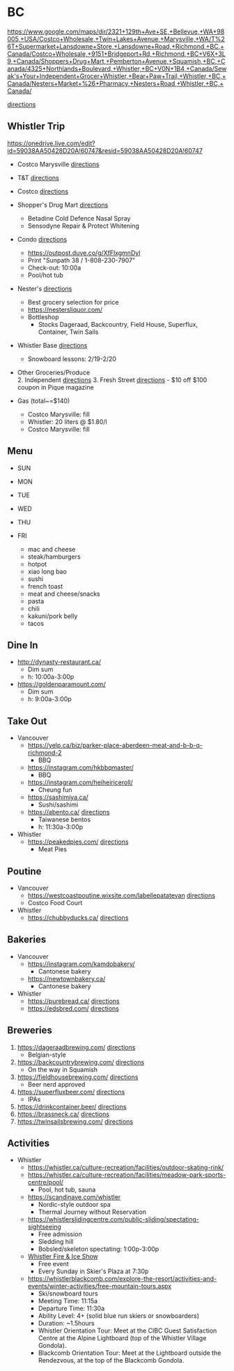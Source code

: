 # BC

https://www.google.com/maps/dir/2321+129th+Ave+SE,+Bellevue,+WA+98005,+USA/Costco+Wholesale,+Twin+Lakes+Avenue,+Marysville,+WA/T%26T+Supermarket+Lansdowne+Store,+Lansdowne+Road,+Richmond,+BC,+Canada/Costco+Wholesale,+9151+Bridgeport+Rd,+Richmond,+BC+V6X+3L9,+Canada/Shoppers+Drug+Mart,+Pemberton+Avenue,+Squamish,+BC,+Canada/4325+Northlands+Boulevard,+Whistler,+BC+V0N+1B4,+Canada/Sewak's+Your+Independent+Grocer+Whistler,+Bear+Paw+Trail,+Whistler,+BC,+Canada/Nesters+Market+%26+Pharmacy,+Nesters+Road,+Whistler,+BC,+Canada/  

 [directions](https://maps.apple.com/?daddr=)  

## Whistler Trip

https://onedrive.live.com/edit?id=59038AA50428D20A!60747&resid=59038AA50428D20A!60747  

* Costco Marysville [directions](https://maps.apple.com/?daddr=Costco+Wholesale,+Twin+Lakes+Avenue,+Marysville,+WA)  
* T&T [directions](https://maps.apple.com/?daddr=T%26T+Supermarket+Lansdowne+Store,+Lansdowne+Road,+Richmond,+BC,+Canada)  
* Costco [directions](https://maps.apple.com/?daddr=Costco+Wholesale,+9151+Bridgeport+Rd,+Richmond,+BC+V6X+3L9,+Canada)  
* Shopper's Drug Mart [directions](https://maps.apple.com/?daddr=Shoppers+Drug+Mart,+Pemberton+Avenue,+Squamish,+BC,+Canada)  
	- Betadine Cold Defence Nasal Spray
	- Sensodyne Repair & Protect Whitening
* Condo [directions](https://maps.apple.com/?daddr=4325+Northlands+Blvd,+Whistler,+BC+V0N+1B0,+Canada)  
	- https://outpost.duve.co/g/XfFlxgmnDyl
	- Print "Sunpath 38 / 1-808-230-7907"
	- Check-out: 10:00a
	- Pool/hot tub
* Nester's [directions](https://maps.apple.com/?daddr=Nesters+Market+%26+Pharmacy,+Nesters+Road,+Whistler,+BC,+Canada)  
	- Best grocery selection for price
	- https://nestersliquor.com/
	- Bottleshop
		- Stocks Dageraad, Backcountry, Field House, Superflux, Container, Twin Sails
* Whistler Base [directions](https://maps.apple.com/?daddr=Whistler+Village+Guest+Services,+Skiers+Plaza,+Whistler,+BC+V0N+1B4,+Canada)  
	- Snowboard lessons: 2/19-2/20

* Other Groceries/Produce  
	2. Independent [directions](https://maps.apple.com/?daddr=Sewak's+Your+Independent+Grocer+Whistler,+Bear+Paw+Trail,+Whistler,+BC,+Canada)
	3. Fresh Street [directions](https://maps.apple.com/?daddr=Fresh+St.+Market,+4330+Northlands+Blvd,+Whistler,+BC+V0N+1B4,+Canada)
		- $10 off $100 coupon in Pique magazine

* Gas (total~=$140)  
	- Costco Marysville: fill
	- Whistler: 20 liters @ $1.80/l
	- Costco Marysville: fill

## Menu
* SUN
* MON
* TUE
* WED
* THU
* FRI

	- mac and cheese
	- steak/hamburgers
	- hotpot
	- xiao long bao
	- sushi
	- french toast
	- meat and cheese/snacks
	- pasta
	- chili
	- kakuni/pork belly
	- tacos

## Dine In
* http://dynasty-restaurant.ca/  
	- Dim sum
	- h: 10:00a-3:00p
* https://goldenparamount.com/  
	- Dim sum
	- h: 9:00a-3:00p

## Take Out
* Vancouver
	- https://yelp.ca/biz/parker-place-aberdeen-meat-and-b-b-q-richmond-2  
		- BBQ
	- https://instagram.com/hkbbqmaster/  
		- BBQ
	- https://instagram.com/heiheiriceroll/  
		- Cheung fun
	- https://sashimiya.ca/  
		- Sushi/sashimi
	- https://abento.ca/ [directions]()  
		- Taiwanese bentos
		- h: 11:30a-3:00p
* Whistler
	- https://peakedpies.com/ [directions](https://maps.apple.com/?daddr=Peaked+Pies+Whistler,+4369+Main+St+%23105,+Whistler,+BC+V0N+1B4,+Canada)  
		- Meat Pies

## Poutine
* Vancouver
	- https://westcoastpoutine.wixsite.com/labellepatatevan [directions](https://maps.apple.com/?daddr=1215+Davie+St,+Vancouver,+BC+V6E+1N4,+Canada)  
	- Costco Food Court  
* Whistler
	- https://chubbyducks.ca/ [directions](https://maps.apple.com/?daddr=Chubby+Ducks+Donair,+Kebab+%26+Poutine,+4122+Village+Green+Unit+9,+Whistler,+BC+V0N+1B4,+Canada)  

## Bakeries
* Vancouver
	- https://instagram.com/kamdobakery/  
		- Cantonese bakery
	- https://newtownbakery.ca/  
		- Cantonese bakery
* Whistler
	- https://purebread.ca/ [directions](https://maps.apple.com/?daddr=4338+Main+St+%23122,+Whistler,+BC+V0N+1B4,+Canada)  
	- https://edsbred.com/ [directions](https://maps.apple.com/?daddr=BReD+-+Organic+Sourdough,+206-2067+Lake+Placid+Rd,+Whistler,+BC+V8E+0B6,+Canada)  

## Breweries
1. https://dageraadbrewing.com/ [directions](https://maps.apple.com/?daddr=3191+Thunderbird+Crescent,+Burnaby,+BC+V5A+3G1,+Canada)
	- Belgian-style
2. https://backcountrybrewing.com/ [directions](https://maps.apple.com/?daddr=1201+Commercial+Way,+Squamish,+BC+V8B+0A4,+Canada)
	- On the way in Squamish
3. https://fieldhousebrewing.com/ [directions](https://maps.apple.com/?daddr=2281+W+Railway+St,+Abbotsford,+BC+V2S+2E3,+Canada)
	- Beer nerd approved
4. https://superfluxbeer.com/ [directions](https://maps.apple.com/?daddr=505+Clark+Dr,+Vancouver,+BC+V5L+3H7,+Canada)
	- IPAs
5. https://drinkcontainer.beer/ [directions](https://maps.apple.com/?daddr=1216+Franklin+St,+Vancouver,+BC+V6A+1K1,+Canada)
6. https://brassneck.ca/ [directions](https://maps.apple.com/?daddr=2148+Main+St,+Vancouver,+BC+V5T+3C5,+Canada)
7. https://twinsailsbrewing.com/ [directions](https://maps.apple.com/?daddr=2821+Murray+St,+Port+Moody,+BC+V3H+1X3,+Canada)

## Activities
* Whistler
	- https://whistler.ca/culture-recreation/facilities/outdoor-skating-rink/  
	- https://whistler.ca/culture-recreation/facilities/meadow-park-sports-centre/pool/  
		- Pool, hot tub, sauna
	- https://scandinave.com/whistler  
		- Nordic-style outdoor spa
		- Thermal Journey without Reservation
	- https://whistlerslidingcentre.com/public-sliding/spectating-sightseeing  
		- Free admission
		- Sledding hill
		- Bobsled/skeleton spectating: 1:00p-3:00p
	- [Whistler Fire & Ice Show](https://www.whistlerblackcomb.com/explore-the-resort/activities-and-events/event-detail-page.aspx?id={4c81c1fb-8a80-44e4-a25b-ca93b99a6a65}&sd=02%2F18%2F2024&ed=02%2F24%2F2024)  
		- Free event
		- Every Sunday in Skier's Plaza at 7:30p
	- https://whistlerblackcomb.com/explore-the-resort/activities-and-events/winter-activities/free-mountain-tours.aspx  
		- Ski/snowboard tours
		- Meeting Time: 11:15a
		- Departure Time: 11:30a
		- Ability Level: 4+ (solid blue run skiers or snowboarders)
		- Duration: ~1.5hours
		- Whistler Orientation Tour: Meet at the CIBC Guest Satisfaction Centre at the Alpine Lightboard (top of the Whistler Village Gondola).
		- Blackcomb Orientation Tour: Meet at the Lightboard outside the Rendezvous, at the top of the Blackcomb Gondola.
